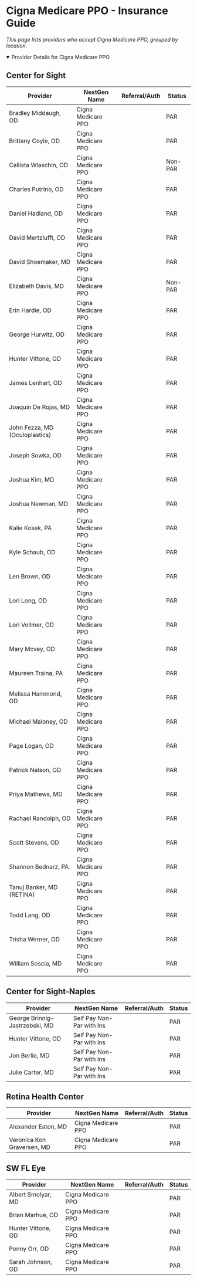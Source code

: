# Cigna Medicare PPO - Insurance Guide

*This page lists providers who accept Cigna Medicare PPO, grouped by location.*

<details open><summary>Provider Details for Cigna Medicare PPO</summary>

## Center for Sight

| Provider | NextGen Name | Referral/Auth | Status |
|----------|-------------|--------------|--------|
| Bradley Middaugh, OD | Cigna Medicare PPO |  | PAR |
| Brittany Coyle, OD | Cigna Medicare PPO |  | PAR |
| Callista Wlaschin, OD | Cigna Medicare PPO |  | Non-PAR |
| Charles Putrino, OD | Cigna Medicare PPO |  | PAR |
| Daniel Hadland, OD | Cigna Medicare PPO |  | PAR |
| David Mertzlufft, OD | Cigna Medicare PPO |  | PAR |
| David Shoemaker, MD | Cigna Medicare PPO |  | PAR |
| Elizabeth Davis, MD | Cigna Medicare PPO |  | Non-PAR |
| Erin Hardie, OD | Cigna Medicare PPO |  | PAR |
| George Hurwitz, OD | Cigna Medicare PPO |  | PAR |
| Hunter Vittone, OD | Cigna Medicare PPO |  | PAR |
| James Lenhart, OD | Cigna Medicare PPO |  | PAR |
| Joaquin De Rojas, MD | Cigna Medicare PPO |  | PAR |
| John Fezza, MD (Oculoplastics) | Cigna Medicare PPO |  | PAR |
| Joseph Sowka, OD | Cigna Medicare PPO |  | PAR |
| Joshua Kim, MD | Cigna Medicare PPO |  | PAR |
| Joshua Newman, MD | Cigna Medicare PPO |  | PAR |
| Kalie Kosek, PA | Cigna Medicare PPO |  | PAR |
| Kyle Schaub, OD | Cigna Medicare PPO |  | PAR |
| Len Brown, OD | Cigna Medicare PPO |  | PAR |
| Lori Long, OD | Cigna Medicare PPO |  | PAR |
| Lori Vollmer, OD | Cigna Medicare PPO |  | PAR |
| Mary Mcvey, OD | Cigna Medicare PPO |  | PAR |
| Maureen Traina, PA | Cigna Medicare PPO |  | PAR |
| Melissa Hammond, OD | Cigna Medicare PPO |  | PAR |
| Michael Maloney, OD | Cigna Medicare PPO |  | PAR |
| Page Logan, OD | Cigna Medicare PPO |  | PAR |
| Patrick Nelson, OD | Cigna Medicare PPO |  | PAR |
| Priya Mathews, MD | Cigna Medicare PPO |  | PAR |
| Rachael Randolph, OD | Cigna Medicare PPO |  | PAR |
| Scott Stevens, OD | Cigna Medicare PPO |  | PAR |
| Shannon Bednarz, PA | Cigna Medicare PPO |  | PAR |
| Tanuj Banker, MD (RETINA) | Cigna Medicare PPO |  | PAR |
| Todd Lang, OD | Cigna Medicare PPO |  | PAR |
| Trisha Werner, OD | Cigna Medicare PPO |  | PAR |
| William Soscia, MD | Cigna Medicare PPO |  | PAR |

## Center for Sight-Naples

| Provider | NextGen Name | Referral/Auth | Status |
|----------|-------------|--------------|--------|
| George Brinnig-Jastrzebski, MD | Self Pay Non-Par with Ins |  | PAR |
| Hunter Vittone, OD | Self Pay Non-Par with Ins |  | PAR |
| Jon Berlie, MD | Self Pay Non-Par with Ins |  | PAR |
| Julie Carter, MD | Self Pay Non-Par with Ins |  | PAR |

## Retina Health Center

| Provider | NextGen Name | Referral/Auth | Status |
|----------|-------------|--------------|--------|
| Alexander Eaton, MD | Cigna Medicare PPO |  | PAR |
| Veronica Kon Graversen, MD | Cigna Medicare PPO |  | PAR |

## SW FL Eye

| Provider | NextGen Name | Referral/Auth | Status |
|----------|-------------|--------------|--------|
| Albert Smolyar, MD | Cigna Medicare PPO |  | PAR |
| Brian Marhue, OD | Cigna Medicare PPO |  | PAR |
| Hunter Vittone, OD | Cigna Medicare PPO |  | PAR |
| Penny Orr, OD | Cigna Medicare PPO |  | PAR |
| Sarah Johnson, OD | Cigna Medicare PPO |  | PAR |

</details>

